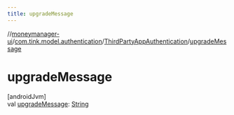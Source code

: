 ```yaml
---
title: upgradeMessage
---
```

//[moneymanager-ui](../../../index.html)/[com.tink.model.authentication](../index.html)/[ThirdPartyAppAuthentication](index.html)/[upgradeMessage](upgrade-message.html)



# upgradeMessage



[androidJvm]\
val [upgradeMessage](upgrade-message.html): [String](https://kotlinlang.org/api/latest/jvm/stdlib/kotlin/-string/index.html)




